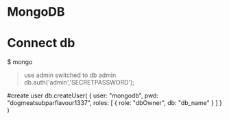 # MongoDB

# Connect db
$ mongo
> use admin
switched to db admin
> db.auth('admin','SECRETPASSWORD');

#create user
 db.createUser(
   {
     user: "mongodb",
     pwd: "dogmeatsubparflavour1337",
     roles: [ { role: "dbOwner", db: "db_name" } ]
   }
 )
